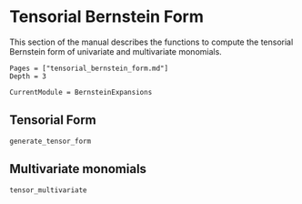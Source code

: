 # Tensorial Bernstein Form

This section of the manual describes the functions to compute the tensorial Bernstein
form of univariate and multivariate monomials.

```@contents
Pages = ["tensorial_bernstein_form.md"]
Depth = 3
```

```@meta
CurrentModule = BernsteinExpansions
```

## Tensorial Form

```@docs
generate_tensor_form
```

## Multivariate monomials

```@docs
tensor_multivariate
```
